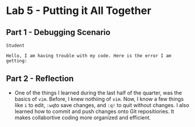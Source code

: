 # Lab 5 - Putting it All Together

## Part 1 - Debugging Scenario
```
Student

Hello, I am having trouble with my code. Here is the error I am getting:

```

## Part 2 - Reflection  
  * One of the things I learned during the last half of the quarter, was the basics of `vim`. Before, I knew nothiing of `vim`. Now, I know a few things like `i` to edit, `:wq`to save changes, and `:q!` to quit without changes. I also learned how to commit and push changes onto Git repositiories. It makes collabortive coding more organized and efficient.
